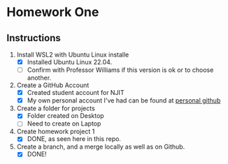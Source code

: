 # Homework One
## Instructions
1. Install WSL2 with Ubuntu Linux installe
	- [x] Installed Ubuntu Linux 22.04.
	- [ ] Confirm with Professor Williams if this version is ok or to choose another.
2. Create a GitHub Account
	- [x] Created student account for NJIT
	- [x] My own personal account I've had can be found at [personal github](www.github.com/ckedd)
3. Create a folder for projects
	- [x] Folder created on Desktop
	- [ ] Need to create on Laptop
4. Create homework project 1 
	- [x] DONE, as seen here in this repo.
5. Create a branch, and a merge locally as well as on Github.
	- [x] DONE!
